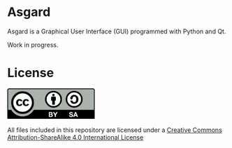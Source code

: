 # Asgard

Asgard is a Graphical User Interface (GUI) programmed with Python and Qt.

Work in progress.

# License

<img src="doc/By-sa.png" width="200">

All files included in this repository are licensed under a [Creative Commons Attribution-ShareAlike 4.0 International License](http://creativecommons.org/licenses/by-sa/4.0/)